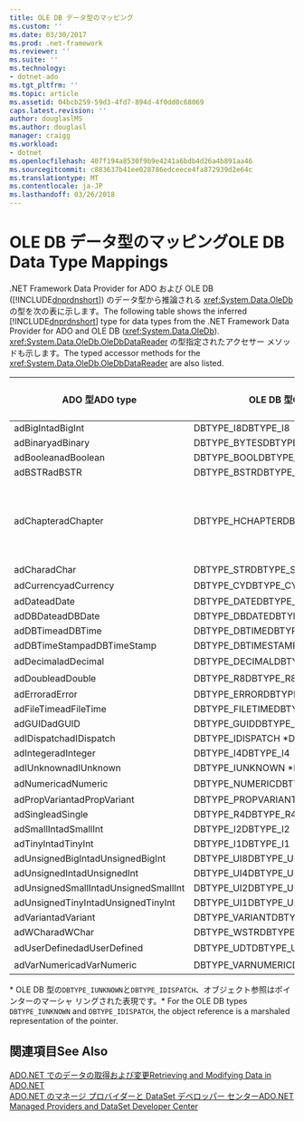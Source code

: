 ```yaml
---
title: OLE DB データ型のマッピング
ms.custom: ''
ms.date: 03/30/2017
ms.prod: .net-framework
ms.reviewer: ''
ms.suite: ''
ms.technology:
- dotnet-ado
ms.tgt_pltfrm: ''
ms.topic: article
ms.assetid: 04bcb259-59d3-4fd7-894d-4f0dd0c68069
caps.latest.revision: ''
author: douglaslMS
ms.author: douglasl
manager: craigg
ms.workload:
- dotnet
ms.openlocfilehash: 407f194a8530f9b9e4241a6bdb4d26a4b891aa46
ms.sourcegitcommit: c883637b41ee028786edceece4fa872939d2e64c
ms.translationtype: MT
ms.contentlocale: ja-JP
ms.lasthandoff: 03/26/2018
---
```

# <a name="ole-db-data-type-mappings"></a><span data-ttu-id="da71b-102">OLE DB データ型のマッピング</span><span class="sxs-lookup"><span data-stu-id="da71b-102">OLE DB Data Type Mappings</span></span>
<span data-ttu-id="da71b-103">.NET Framework Data Provider for ADO および OLE DB ([!INCLUDE[dnprdnshort](../../../../includes/dnprdnshort-md.md)]) のデータ型から推論される <xref:System.Data.OleDb> の型を次の表に示します。</span><span class="sxs-lookup"><span data-stu-id="da71b-103">The following table shows the inferred [!INCLUDE[dnprdnshort](../../../../includes/dnprdnshort-md.md)] type for data types from the .NET Framework Data Provider for ADO and OLE DB (<xref:System.Data.OleDb>).</span></span> <span data-ttu-id="da71b-104"><xref:System.Data.OleDb.OleDbDataReader> の型指定されたアクセサー メソッドも示します。</span><span class="sxs-lookup"><span data-stu-id="da71b-104">The typed accessor methods for the <xref:System.Data.OleDb.OleDbDataReader> are also listed.</span></span>  
  
|<span data-ttu-id="da71b-105">ADO 型</span><span class="sxs-lookup"><span data-stu-id="da71b-105">ADO type</span></span>|<span data-ttu-id="da71b-106">OLE DB 型</span><span class="sxs-lookup"><span data-stu-id="da71b-106">OLE DB type</span></span>|[!INCLUDE[dnprdnshort](../../../../includes/dnprdnshort-md.md)]<span data-ttu-id="da71b-107"> 型</span><span class="sxs-lookup"><span data-stu-id="da71b-107"> type</span></span>|[!INCLUDE[dnprdnshort](../../../../includes/dnprdnshort-md.md)]<span data-ttu-id="da71b-108"> の型指定されたアクセサー</span><span class="sxs-lookup"><span data-stu-id="da71b-108"> typed accessor</span></span>|  
|--------------|-----------------|----------------------------------------------------------------------|--------------------------------------------------------------------------------|  
|<span data-ttu-id="da71b-109">adBigInt</span><span class="sxs-lookup"><span data-stu-id="da71b-109">adBigInt</span></span>|<span data-ttu-id="da71b-110">DBTYPE_I8</span><span class="sxs-lookup"><span data-stu-id="da71b-110">DBTYPE_I8</span></span>|<span data-ttu-id="da71b-111">Int64</span><span class="sxs-lookup"><span data-stu-id="da71b-111">Int64</span></span>|<span data-ttu-id="da71b-112">GetInt64()</span><span class="sxs-lookup"><span data-stu-id="da71b-112">GetInt64()</span></span>|  
|<span data-ttu-id="da71b-113">adBinary</span><span class="sxs-lookup"><span data-stu-id="da71b-113">adBinary</span></span>|<span data-ttu-id="da71b-114">DBTYPE_BYTES</span><span class="sxs-lookup"><span data-stu-id="da71b-114">DBTYPE_BYTES</span></span>|<span data-ttu-id="da71b-115">Byte[]</span><span class="sxs-lookup"><span data-stu-id="da71b-115">Byte[]</span></span>|<span data-ttu-id="da71b-116">GetBytes()</span><span class="sxs-lookup"><span data-stu-id="da71b-116">GetBytes()</span></span>|  
|<span data-ttu-id="da71b-117">adBoolean</span><span class="sxs-lookup"><span data-stu-id="da71b-117">adBoolean</span></span>|<span data-ttu-id="da71b-118">DBTYPE_BOOL</span><span class="sxs-lookup"><span data-stu-id="da71b-118">DBTYPE_BOOL</span></span>|<span data-ttu-id="da71b-119">Boolean</span><span class="sxs-lookup"><span data-stu-id="da71b-119">Boolean</span></span>|<span data-ttu-id="da71b-120">GetBoolean()</span><span class="sxs-lookup"><span data-stu-id="da71b-120">GetBoolean()</span></span>|  
|<span data-ttu-id="da71b-121">adBSTR</span><span class="sxs-lookup"><span data-stu-id="da71b-121">adBSTR</span></span>|<span data-ttu-id="da71b-122">DBTYPE_BSTR</span><span class="sxs-lookup"><span data-stu-id="da71b-122">DBTYPE_BSTR</span></span>|<span data-ttu-id="da71b-123">String</span><span class="sxs-lookup"><span data-stu-id="da71b-123">String</span></span>|<span data-ttu-id="da71b-124">GetString()</span><span class="sxs-lookup"><span data-stu-id="da71b-124">GetString()</span></span>|  
|<span data-ttu-id="da71b-125">adChapter</span><span class="sxs-lookup"><span data-stu-id="da71b-125">adChapter</span></span>|<span data-ttu-id="da71b-126">DBTYPE_HCHAPTER</span><span class="sxs-lookup"><span data-stu-id="da71b-126">DBTYPE_HCHAPTER</span></span>|<span data-ttu-id="da71b-127">`DataReader` によってサポートされます。</span><span class="sxs-lookup"><span data-stu-id="da71b-127">Supported through the `DataReader`.</span></span> <span data-ttu-id="da71b-128">参照してください[DataReader を使用してデータを取得する](../../../../docs/framework/data/adonet/retrieving-data-using-a-datareader.md)です。</span><span class="sxs-lookup"><span data-stu-id="da71b-128">See [Retrieving Data Using a DataReader](../../../../docs/framework/data/adonet/retrieving-data-using-a-datareader.md).</span></span>|<span data-ttu-id="da71b-129">GetValue()</span><span class="sxs-lookup"><span data-stu-id="da71b-129">GetValue()</span></span>|  
|<span data-ttu-id="da71b-130">adChar</span><span class="sxs-lookup"><span data-stu-id="da71b-130">adChar</span></span>|<span data-ttu-id="da71b-131">DBTYPE_STR</span><span class="sxs-lookup"><span data-stu-id="da71b-131">DBTYPE_STR</span></span>|<span data-ttu-id="da71b-132">String</span><span class="sxs-lookup"><span data-stu-id="da71b-132">String</span></span>|<span data-ttu-id="da71b-133">GetString()</span><span class="sxs-lookup"><span data-stu-id="da71b-133">GetString()</span></span>|  
|<span data-ttu-id="da71b-134">adCurrency</span><span class="sxs-lookup"><span data-stu-id="da71b-134">adCurrency</span></span>|<span data-ttu-id="da71b-135">DBTYPE_CY</span><span class="sxs-lookup"><span data-stu-id="da71b-135">DBTYPE_CY</span></span>|<span data-ttu-id="da71b-136">Decimal (10 進数型)</span><span class="sxs-lookup"><span data-stu-id="da71b-136">Decimal</span></span>|<span data-ttu-id="da71b-137">GetDecimal()</span><span class="sxs-lookup"><span data-stu-id="da71b-137">GetDecimal()</span></span>|  
|<span data-ttu-id="da71b-138">adDate</span><span class="sxs-lookup"><span data-stu-id="da71b-138">adDate</span></span>|<span data-ttu-id="da71b-139">DBTYPE_DATE</span><span class="sxs-lookup"><span data-stu-id="da71b-139">DBTYPE_DATE</span></span>|<span data-ttu-id="da71b-140">DateTime</span><span class="sxs-lookup"><span data-stu-id="da71b-140">DateTime</span></span>|<span data-ttu-id="da71b-141">GetDateTime()</span><span class="sxs-lookup"><span data-stu-id="da71b-141">GetDateTime()</span></span>|  
|<span data-ttu-id="da71b-142">adDBDate</span><span class="sxs-lookup"><span data-stu-id="da71b-142">adDBDate</span></span>|<span data-ttu-id="da71b-143">DBTYPE_DBDATE</span><span class="sxs-lookup"><span data-stu-id="da71b-143">DBTYPE_DBDATE</span></span>|<span data-ttu-id="da71b-144">DateTime</span><span class="sxs-lookup"><span data-stu-id="da71b-144">DateTime</span></span>|<span data-ttu-id="da71b-145">GetDateTime()</span><span class="sxs-lookup"><span data-stu-id="da71b-145">GetDateTime()</span></span>|  
|<span data-ttu-id="da71b-146">adDBTime</span><span class="sxs-lookup"><span data-stu-id="da71b-146">adDBTime</span></span>|<span data-ttu-id="da71b-147">DBTYPE_DBTIME</span><span class="sxs-lookup"><span data-stu-id="da71b-147">DBTYPE_DBTIME</span></span>|<span data-ttu-id="da71b-148">DateTime</span><span class="sxs-lookup"><span data-stu-id="da71b-148">DateTime</span></span>|<span data-ttu-id="da71b-149">GetDateTime()</span><span class="sxs-lookup"><span data-stu-id="da71b-149">GetDateTime()</span></span>|  
|<span data-ttu-id="da71b-150">adDBTimeStamp</span><span class="sxs-lookup"><span data-stu-id="da71b-150">adDBTimeStamp</span></span>|<span data-ttu-id="da71b-151">DBTYPE_DBTIMESTAMP</span><span class="sxs-lookup"><span data-stu-id="da71b-151">DBTYPE_DBTIMESTAMP</span></span>|<span data-ttu-id="da71b-152">DateTime</span><span class="sxs-lookup"><span data-stu-id="da71b-152">DateTime</span></span>|<span data-ttu-id="da71b-153">GetDateTime()</span><span class="sxs-lookup"><span data-stu-id="da71b-153">GetDateTime()</span></span>|  
|<span data-ttu-id="da71b-154">adDecimal</span><span class="sxs-lookup"><span data-stu-id="da71b-154">adDecimal</span></span>|<span data-ttu-id="da71b-155">DBTYPE_DECIMAL</span><span class="sxs-lookup"><span data-stu-id="da71b-155">DBTYPE_DECIMAL</span></span>|<span data-ttu-id="da71b-156">Decimal (10 進数型)</span><span class="sxs-lookup"><span data-stu-id="da71b-156">Decimal</span></span>|<span data-ttu-id="da71b-157">GetDecimal()</span><span class="sxs-lookup"><span data-stu-id="da71b-157">GetDecimal()</span></span>|  
|<span data-ttu-id="da71b-158">adDouble</span><span class="sxs-lookup"><span data-stu-id="da71b-158">adDouble</span></span>|<span data-ttu-id="da71b-159">DBTYPE_R8</span><span class="sxs-lookup"><span data-stu-id="da71b-159">DBTYPE_R8</span></span>|<span data-ttu-id="da71b-160">Double (倍精度浮動小数点型)</span><span class="sxs-lookup"><span data-stu-id="da71b-160">Double</span></span>|<span data-ttu-id="da71b-161">GetDouble()</span><span class="sxs-lookup"><span data-stu-id="da71b-161">GetDouble()</span></span>|  
|<span data-ttu-id="da71b-162">adError</span><span class="sxs-lookup"><span data-stu-id="da71b-162">adError</span></span>|<span data-ttu-id="da71b-163">DBTYPE_ERROR</span><span class="sxs-lookup"><span data-stu-id="da71b-163">DBTYPE_ERROR</span></span>|<span data-ttu-id="da71b-164">ExternalException</span><span class="sxs-lookup"><span data-stu-id="da71b-164">ExternalException</span></span>|<span data-ttu-id="da71b-165">GetValue()</span><span class="sxs-lookup"><span data-stu-id="da71b-165">GetValue()</span></span>|  
|<span data-ttu-id="da71b-166">adFileTime</span><span class="sxs-lookup"><span data-stu-id="da71b-166">adFileTime</span></span>|<span data-ttu-id="da71b-167">DBTYPE_FILETIME</span><span class="sxs-lookup"><span data-stu-id="da71b-167">DBTYPE_FILETIME</span></span>|<span data-ttu-id="da71b-168">DateTime</span><span class="sxs-lookup"><span data-stu-id="da71b-168">DateTime</span></span>|<span data-ttu-id="da71b-169">GetDateTime()</span><span class="sxs-lookup"><span data-stu-id="da71b-169">GetDateTime()</span></span>|  
|<span data-ttu-id="da71b-170">adGUID</span><span class="sxs-lookup"><span data-stu-id="da71b-170">adGUID</span></span>|<span data-ttu-id="da71b-171">DBTYPE_GUID</span><span class="sxs-lookup"><span data-stu-id="da71b-171">DBTYPE_GUID</span></span>|<span data-ttu-id="da71b-172">Guid</span><span class="sxs-lookup"><span data-stu-id="da71b-172">Guid</span></span>|<span data-ttu-id="da71b-173">GetGuid()</span><span class="sxs-lookup"><span data-stu-id="da71b-173">GetGuid()</span></span>|  
|<span data-ttu-id="da71b-174">adIDispatch</span><span class="sxs-lookup"><span data-stu-id="da71b-174">adIDispatch</span></span>|<span data-ttu-id="da71b-175">DBTYPE_IDISPATCH \*</span><span class="sxs-lookup"><span data-stu-id="da71b-175">DBTYPE_IDISPATCH \*</span></span>|<span data-ttu-id="da71b-176">Object</span><span class="sxs-lookup"><span data-stu-id="da71b-176">Object</span></span>|<span data-ttu-id="da71b-177">GetValue()</span><span class="sxs-lookup"><span data-stu-id="da71b-177">GetValue()</span></span>|  
|<span data-ttu-id="da71b-178">adInteger</span><span class="sxs-lookup"><span data-stu-id="da71b-178">adInteger</span></span>|<span data-ttu-id="da71b-179">DBTYPE_I4</span><span class="sxs-lookup"><span data-stu-id="da71b-179">DBTYPE_I4</span></span>|<span data-ttu-id="da71b-180">Int32</span><span class="sxs-lookup"><span data-stu-id="da71b-180">Int32</span></span>|<span data-ttu-id="da71b-181">GetInt32()</span><span class="sxs-lookup"><span data-stu-id="da71b-181">GetInt32()</span></span>|  
|<span data-ttu-id="da71b-182">adIUnknown</span><span class="sxs-lookup"><span data-stu-id="da71b-182">adIUnknown</span></span>|<span data-ttu-id="da71b-183">DBTYPE_IUNKNOWN \*</span><span class="sxs-lookup"><span data-stu-id="da71b-183">DBTYPE_IUNKNOWN \*</span></span>|<span data-ttu-id="da71b-184">Object</span><span class="sxs-lookup"><span data-stu-id="da71b-184">Object</span></span>|<span data-ttu-id="da71b-185">GetValue()</span><span class="sxs-lookup"><span data-stu-id="da71b-185">GetValue()</span></span>|  
|<span data-ttu-id="da71b-186">adNumeric</span><span class="sxs-lookup"><span data-stu-id="da71b-186">adNumeric</span></span>|<span data-ttu-id="da71b-187">DBTYPE_NUMERIC</span><span class="sxs-lookup"><span data-stu-id="da71b-187">DBTYPE_NUMERIC</span></span>|<span data-ttu-id="da71b-188">Decimal (10 進数型)</span><span class="sxs-lookup"><span data-stu-id="da71b-188">Decimal</span></span>|<span data-ttu-id="da71b-189">GetDecimal()</span><span class="sxs-lookup"><span data-stu-id="da71b-189">GetDecimal()</span></span>|  
|<span data-ttu-id="da71b-190">adPropVariant</span><span class="sxs-lookup"><span data-stu-id="da71b-190">adPropVariant</span></span>|<span data-ttu-id="da71b-191">DBTYPE_PROPVARIANT</span><span class="sxs-lookup"><span data-stu-id="da71b-191">DBTYPE_PROPVARIANT</span></span>|<span data-ttu-id="da71b-192">Object</span><span class="sxs-lookup"><span data-stu-id="da71b-192">Object</span></span>|<span data-ttu-id="da71b-193">GetValue()</span><span class="sxs-lookup"><span data-stu-id="da71b-193">GetValue()</span></span>|  
|<span data-ttu-id="da71b-194">adSingle</span><span class="sxs-lookup"><span data-stu-id="da71b-194">adSingle</span></span>|<span data-ttu-id="da71b-195">DBTYPE_R4</span><span class="sxs-lookup"><span data-stu-id="da71b-195">DBTYPE_R4</span></span>|<span data-ttu-id="da71b-196">Single</span><span class="sxs-lookup"><span data-stu-id="da71b-196">Single</span></span>|<span data-ttu-id="da71b-197">GetFloat()</span><span class="sxs-lookup"><span data-stu-id="da71b-197">GetFloat()</span></span>|  
|<span data-ttu-id="da71b-198">adSmallInt</span><span class="sxs-lookup"><span data-stu-id="da71b-198">adSmallInt</span></span>|<span data-ttu-id="da71b-199">DBTYPE_I2</span><span class="sxs-lookup"><span data-stu-id="da71b-199">DBTYPE_I2</span></span>|<span data-ttu-id="da71b-200">Int16</span><span class="sxs-lookup"><span data-stu-id="da71b-200">Int16</span></span>|<span data-ttu-id="da71b-201">GetInt16()</span><span class="sxs-lookup"><span data-stu-id="da71b-201">GetInt16()</span></span>|  
|<span data-ttu-id="da71b-202">adTinyInt</span><span class="sxs-lookup"><span data-stu-id="da71b-202">adTinyInt</span></span>|<span data-ttu-id="da71b-203">DBTYPE_I1</span><span class="sxs-lookup"><span data-stu-id="da71b-203">DBTYPE_I1</span></span>|<span data-ttu-id="da71b-204">Byte</span><span class="sxs-lookup"><span data-stu-id="da71b-204">Byte</span></span>|<span data-ttu-id="da71b-205">GetByte()</span><span class="sxs-lookup"><span data-stu-id="da71b-205">GetByte()</span></span>|  
|<span data-ttu-id="da71b-206">adUnsignedBigInt</span><span class="sxs-lookup"><span data-stu-id="da71b-206">adUnsignedBigInt</span></span>|<span data-ttu-id="da71b-207">DBTYPE_UI8</span><span class="sxs-lookup"><span data-stu-id="da71b-207">DBTYPE_UI8</span></span>|<span data-ttu-id="da71b-208">UInt64</span><span class="sxs-lookup"><span data-stu-id="da71b-208">UInt64</span></span>|<span data-ttu-id="da71b-209">GetValue()</span><span class="sxs-lookup"><span data-stu-id="da71b-209">GetValue()</span></span>|  
|<span data-ttu-id="da71b-210">adUnsignedInt</span><span class="sxs-lookup"><span data-stu-id="da71b-210">adUnsignedInt</span></span>|<span data-ttu-id="da71b-211">DBTYPE_UI4</span><span class="sxs-lookup"><span data-stu-id="da71b-211">DBTYPE_UI4</span></span>|<span data-ttu-id="da71b-212">UInt32</span><span class="sxs-lookup"><span data-stu-id="da71b-212">UInt32</span></span>|<span data-ttu-id="da71b-213">GetValue()</span><span class="sxs-lookup"><span data-stu-id="da71b-213">GetValue()</span></span>|  
|<span data-ttu-id="da71b-214">adUnsignedSmallInt</span><span class="sxs-lookup"><span data-stu-id="da71b-214">adUnsignedSmallInt</span></span>|<span data-ttu-id="da71b-215">DBTYPE_UI2</span><span class="sxs-lookup"><span data-stu-id="da71b-215">DBTYPE_UI2</span></span>|<span data-ttu-id="da71b-216">UInt16</span><span class="sxs-lookup"><span data-stu-id="da71b-216">UInt16</span></span>|<span data-ttu-id="da71b-217">GetValue()</span><span class="sxs-lookup"><span data-stu-id="da71b-217">GetValue()</span></span>|  
|<span data-ttu-id="da71b-218">adUnsignedTinyInt</span><span class="sxs-lookup"><span data-stu-id="da71b-218">adUnsignedTinyInt</span></span>|<span data-ttu-id="da71b-219">DBTYPE_UI1</span><span class="sxs-lookup"><span data-stu-id="da71b-219">DBTYPE_UI1</span></span>|<span data-ttu-id="da71b-220">Byte</span><span class="sxs-lookup"><span data-stu-id="da71b-220">Byte</span></span>|<span data-ttu-id="da71b-221">GetByte()</span><span class="sxs-lookup"><span data-stu-id="da71b-221">GetByte()</span></span>|  
|<span data-ttu-id="da71b-222">adVariant</span><span class="sxs-lookup"><span data-stu-id="da71b-222">adVariant</span></span>|<span data-ttu-id="da71b-223">DBTYPE_VARIANT</span><span class="sxs-lookup"><span data-stu-id="da71b-223">DBTYPE_VARIANT</span></span>|<span data-ttu-id="da71b-224">Object</span><span class="sxs-lookup"><span data-stu-id="da71b-224">Object</span></span>|<span data-ttu-id="da71b-225">GetValue()</span><span class="sxs-lookup"><span data-stu-id="da71b-225">GetValue()</span></span>|  
|<span data-ttu-id="da71b-226">adWChar</span><span class="sxs-lookup"><span data-stu-id="da71b-226">adWChar</span></span>|<span data-ttu-id="da71b-227">DBTYPE_WSTR</span><span class="sxs-lookup"><span data-stu-id="da71b-227">DBTYPE_WSTR</span></span>|<span data-ttu-id="da71b-228">String</span><span class="sxs-lookup"><span data-stu-id="da71b-228">String</span></span>|<span data-ttu-id="da71b-229">GetString()</span><span class="sxs-lookup"><span data-stu-id="da71b-229">GetString()</span></span>|  
|<span data-ttu-id="da71b-230">adUserDefined</span><span class="sxs-lookup"><span data-stu-id="da71b-230">adUserDefined</span></span>|<span data-ttu-id="da71b-231">DBTYPE_UDT</span><span class="sxs-lookup"><span data-stu-id="da71b-231">DBTYPE_UDT</span></span>|<span data-ttu-id="da71b-232">サポート外</span><span class="sxs-lookup"><span data-stu-id="da71b-232">not supported</span></span>||  
|<span data-ttu-id="da71b-233">adVarNumeric</span><span class="sxs-lookup"><span data-stu-id="da71b-233">adVarNumeric</span></span>|<span data-ttu-id="da71b-234">DBTYPE_VARNUMERIC</span><span class="sxs-lookup"><span data-stu-id="da71b-234">DBTYPE_VARNUMERIC</span></span>|<span data-ttu-id="da71b-235">サポート外</span><span class="sxs-lookup"><span data-stu-id="da71b-235">not supported</span></span>||  
  
 <span data-ttu-id="da71b-236">\* OLE DB 型の`DBTYPE_IUNKNOWN`と`DBTYPE_IDISPATCH`、オブジェクト参照はポインターのマーシャ リングされた表現です。</span><span class="sxs-lookup"><span data-stu-id="da71b-236">\* For the OLE DB types `DBTYPE_IUNKNOWN` and `DBTYPE_IDISPATCH`, the object reference is a marshaled representation of the pointer.</span></span>  
  
## <a name="see-also"></a><span data-ttu-id="da71b-237">関連項目</span><span class="sxs-lookup"><span data-stu-id="da71b-237">See Also</span></span>  
 [<span data-ttu-id="da71b-238">ADO.NET でのデータの取得および変更</span><span class="sxs-lookup"><span data-stu-id="da71b-238">Retrieving and Modifying Data in ADO.NET</span></span>](../../../../docs/framework/data/adonet/retrieving-and-modifying-data.md)  
 [<span data-ttu-id="da71b-239">ADO.NET のマネージ プロバイダーと DataSet デベロッパー センター</span><span class="sxs-lookup"><span data-stu-id="da71b-239">ADO.NET Managed Providers and DataSet Developer Center</span></span>](http://go.microsoft.com/fwlink/?LinkId=217917)

